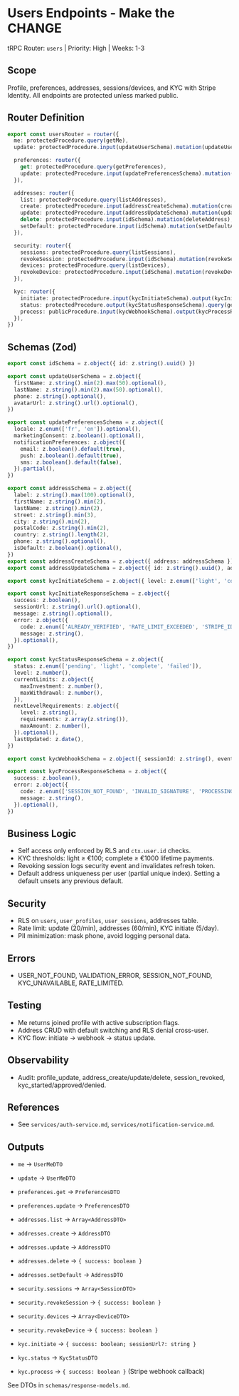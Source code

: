 # Users Endpoints - Make the CHANGE

 tRPC Router: `users` | Priority: High | Weeks: 1-3

## Scope
Profile, preferences, addresses, sessions/devices, and KYC with Stripe Identity. All endpoints are protected unless marked public.

## Router Definition
```ts
export const usersRouter = router({
  me: protectedProcedure.query(getMe),
  update: protectedProcedure.input(updateUserSchema).mutation(updateUser),

  preferences: router({
    get: protectedProcedure.query(getPreferences),
    update: protectedProcedure.input(updatePreferencesSchema).mutation(updatePreferences),
  }),

  addresses: router({
    list: protectedProcedure.query(listAddresses),
    create: protectedProcedure.input(addressCreateSchema).mutation(createAddress),
    update: protectedProcedure.input(addressUpdateSchema).mutation(updateAddress),
    delete: protectedProcedure.input(idSchema).mutation(deleteAddress),
    setDefault: protectedProcedure.input(idSchema).mutation(setDefaultAddress),
  }),

  security: router({
    sessions: protectedProcedure.query(listSessions),
    revokeSession: protectedProcedure.input(idSchema).mutation(revokeSession),
    devices: protectedProcedure.query(listDevices),
    revokeDevice: protectedProcedure.input(idSchema).mutation(revokeDevice),
  }),

  kyc: router({
    initiate: protectedProcedure.input(kycInitiateSchema).output(kycInitiateResponseSchema).mutation(initiateKyc),
    status: protectedProcedure.output(kycStatusResponseSchema).query(getKycStatus),
    process: publicProcedure.input(kycWebhookSchema).output(kycProcessResponseSchema).mutation(processKycResult), // Stripe webhook callback
  }),
})
```

## Schemas (Zod)
```ts
export const idSchema = z.object({ id: z.string().uuid() })

export const updateUserSchema = z.object({
  firstName: z.string().min(2).max(50).optional(),
  lastName: z.string().min(2).max(50).optional(),
  phone: z.string().optional(),
  avatarUrl: z.string().url().optional(),
})

export const updatePreferencesSchema = z.object({
  locale: z.enum(['fr', 'en']).optional(),
  marketingConsent: z.boolean().optional(),
  notificationPreferences: z.object({
    email: z.boolean().default(true),
    push: z.boolean().default(true),
    sms: z.boolean().default(false),
  }).partial(),
})

export const addressSchema = z.object({
  label: z.string().max(100).optional(),
  firstName: z.string().min(2),
  lastName: z.string().min(2),
  street: z.string().min(3),
  city: z.string().min(2),
  postalCode: z.string().min(2),
  country: z.string().length(2),
  phone: z.string().optional(),
  isDefault: z.boolean().optional(),
})
export const addressCreateSchema = z.object({ address: addressSchema })
export const addressUpdateSchema = z.object({ id: z.string().uuid(), address: addressSchema.partial() })

export const kycInitiateSchema = z.object({ level: z.enum(['light', 'complete']) })

export const kycInitiateResponseSchema = z.object({
  success: z.boolean(),
  sessionUrl: z.string().url().optional(),
  message: z.string().optional(),
  error: z.object({
    code: z.enum(['ALREADY_VERIFIED', 'RATE_LIMIT_EXCEEDED', 'STRIPE_IDENTITY_ERROR']),
    message: z.string(),
  }).optional(),
})

export const kycStatusResponseSchema = z.object({
  status: z.enum(['pending', 'light', 'complete', 'failed']),
  level: z.number(),
  currentLimits: z.object({
    maxInvestment: z.number(),
    maxWithdrawal: z.number(),
  }),
  nextLevelRequirements: z.object({
    level: z.string(),
    requirements: z.array(z.string()),
    maxAmount: z.number(),
  }).optional(),
  lastUpdated: z.date(),
})

export const kycWebhookSchema = z.object({ sessionId: z.string(), event: z.string() })

export const kycProcessResponseSchema = z.object({
  success: z.boolean(),
  error: z.object({
    code: z.enum(['SESSION_NOT_FOUND', 'INVALID_SIGNATURE', 'PROCESSING_ERROR']),
    message: z.string(),
  }).optional(),
})
```

## Business Logic
- Self access only enforced by RLS and `ctx.user.id` checks.
- KYC thresholds: light ≥ €100; complete ≥ €1000 lifetime payments.
- Revoking session logs security event and invalidates refresh token.
- Default address uniqueness per user (partial unique index). Setting a default unsets any previous default.

## Security
- RLS on `users`, `user_profiles`, `user_sessions`, addresses table.
- Rate limit: update (20/min), addresses (60/min), KYC initiate (5/day).
- PII minimization: mask phone, avoid logging personal data.

## Errors
- USER_NOT_FOUND, VALIDATION_ERROR, SESSION_NOT_FOUND, KYC_UNAVAILABLE, RATE_LIMITED.

## Testing
- Me returns joined profile with active subscription flags.
- Address CRUD with default switching and RLS denial cross-user.
- KYC flow: initiate → webhook → status update.

## Observability
- Audit: profile_update, address_create/update/delete, session_revoked, kyc_started/approved/denied.

## References
- See `services/auth-service.md`, `services/notification-service.md`.

## Outputs
- `me` → `UserMeDTO`
- `update` → `UserMeDTO`

- `preferences.get` → `PreferencesDTO`
- `preferences.update` → `PreferencesDTO`

- `addresses.list` → `Array<AddressDTO>`
- `addresses.create` → `AddressDTO`
- `addresses.update` → `AddressDTO`
- `addresses.delete` → `{ success: boolean }`
- `addresses.setDefault` → `AddressDTO`

- `security.sessions` → `Array<SessionDTO>`
- `security.revokeSession` → `{ success: boolean }`
- `security.devices` → `Array<DeviceDTO>`
- `security.revokeDevice` → `{ success: boolean }`

- `kyc.initiate` → `{ success: boolean; sessionUrl?: string }`
- `kyc.status` → `KycStatusDTO`
- `kyc.process` → `{ success: boolean }` (Stripe webhook callback)

See DTOs in `schemas/response-models.md`.
